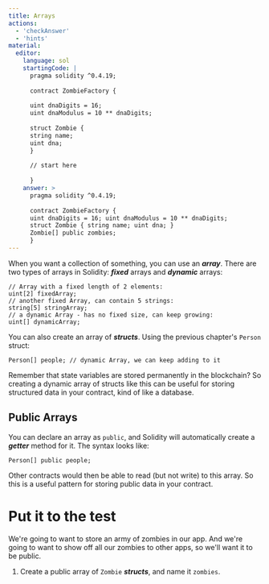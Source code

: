 ```yaml
---
title: Arrays
actions:
  - 'checkAnswer'
  - 'hints'
material:
  editor:
    language: sol
    startingCode: |
      pragma solidity ^0.4.19;
      
      contract ZombieFactory {
      
      uint dnaDigits = 16;
      uint dnaModulus = 10 ** dnaDigits;
      
      struct Zombie {
      string name;
      uint dna;
      }
      
      // start here
      
      }
    answer: >
      pragma solidity ^0.4.19;
      
      contract ZombieFactory {
      uint dnaDigits = 16; uint dnaModulus = 10 ** dnaDigits;
      struct Zombie { string name; uint dna; }
      Zombie[] public zombies;
      }
---
```

When you want a collection of something, you can use an ***array***. There are two types of arrays in Solidity: ***fixed*** arrays and ***dynamic*** arrays:

    // Array with a fixed length of 2 elements:
    uint[2] fixedArray;
    // another fixed Array, can contain 5 strings:
    string[5] stringArray;
    // a dynamic Array - has no fixed size, can keep growing:
    uint[] dynamicArray;
    

You can also create an array of ***structs***. Using the previous chapter's `Person` struct:

    Person[] people; // dynamic Array, we can keep adding to it
    

Remember that state variables are stored permanently in the blockchain? So creating a dynamic array of structs like this can be useful for storing structured data in your contract, kind of like a database.

## Public Arrays

You can declare an array as `public`, and Solidity will automatically create a ***getter*** method for it. The syntax looks like:

    Person[] public people;
    

Other contracts would then be able to read (but not write) to this array. So this is a useful pattern for storing public data in your contract.

# Put it to the test

We're going to want to store an army of zombies in our app. And we're going to want to show off all our zombies to other apps, so we'll want it to be public.

1. Create a public array of `Zombie` ***structs***, and name it `zombies`.